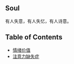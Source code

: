## Soul

有人失意，有人失忆，有人诗意。

## Table of Contents

+ [情绪价值](/src/soul/psychology/情绪价值.md)
+ [注意力缺失症](/docs/psychology/ADHD)

